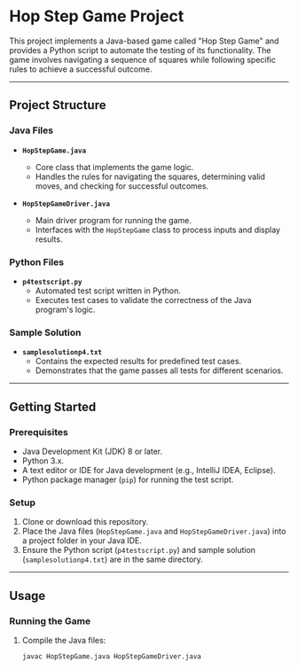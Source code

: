 # **Hop Step Game Project**

This project implements a Java-based game called "Hop Step Game" and provides a Python script to automate the testing of its functionality. The game involves navigating a sequence of squares while following specific rules to achieve a successful outcome.

---

## **Project Structure**

### **Java Files**
- **`HopStepGame.java`**
  - Core class that implements the game logic.
  - Handles the rules for navigating the squares, determining valid moves, and checking for successful outcomes.

- **`HopStepGameDriver.java`**
  - Main driver program for running the game.
  - Interfaces with the `HopStepGame` class to process inputs and display results.

### **Python Files**
- **`p4testscript.py`**
  - Automated test script written in Python.
  - Executes test cases to validate the correctness of the Java program's logic.

### **Sample Solution**
- **`samplesolutionp4.txt`**
  - Contains the expected results for predefined test cases.
  - Demonstrates that the game passes all tests for different scenarios.

---

## **Getting Started**

### **Prerequisites**
- Java Development Kit (JDK) 8 or later.
- Python 3.x.
- A text editor or IDE for Java development (e.g., IntelliJ IDEA, Eclipse).
- Python package manager (`pip`) for running the test script.

### **Setup**
1. Clone or download this repository.
2. Place the Java files (`HopStepGame.java` and `HopStepGameDriver.java`) into a project folder in your Java IDE.
3. Ensure the Python script (`p4testscript.py`) and sample solution (`samplesolutionp4.txt`) are in the same directory.

---

## **Usage**

### **Running the Game**
1. Compile the Java files:
   ```bash
   javac HopStepGame.java HopStepGameDriver.java
